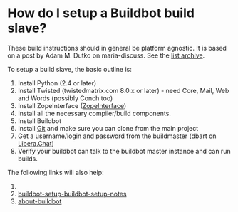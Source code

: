 
# How do I setup a Buildbot build slave?

These build instructions should in general be platform agnostic. It is based on a post by Adam M. Dutko on maria-discuss. See the [list archive](https://lists.launchpad.net/maria-discuss/msg00372.html).


To setup a build slave, the basic outline is:


1. Install Python (2.4 or later)
1. Install Twisted (twistedmatrix.com 8.0.x or later) - need Core, Mail, Web and Words (possibly Conch too)
1. Install ZopeInterface ([ZopeInterface](https://www.zope.org/Products/ZopeInterface))
1. Install all the necessary compiler/build components.
1. Install Buildbot
1. Install [Git](../../using-git-with-mariadb/using-git.md) and make sure you can clone from the main project
1. Get a username/login and password from the buildmaster (dbart on [Libera.Chat](/en/irc/))
1. Verify your buildbot can talk to the buildbot master instance and can run builds.


The following links will also help:


1. [](https://docs.buildbot.net/)
1. [buildbot-setup-buildbot-setup-notes](buildbot-setup-buildbot-setup-notes.md)
1. [about-buildbot](../about-buildbot.md)

